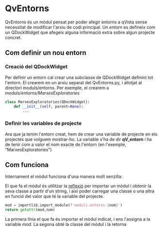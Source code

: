 # QvEntorns
QvEntorns és un mòdul pensat per poder afegir entorns a qVista sense necessitat de modificar l'arxiu de codi principal. Un *entorn* es defineix com un QDockWidget que afegeix alguna informació extra sobre algun projecte concret. 

## Com definir un nou entorn
### Creació del QDockWidget
Per definir un entorn cal crear una subclasse de QDockWidget definint tot l'entorn. El crearem en un arxiu separat del QvEntorns.py, i allotjat al directori moduls/entorns. Per exemple, el crearem a *moduls/entorns/MarxesExploratories*

```Python
class MarxesExploratories(QDockWidget):
    def __init__(self, parent=None):
        ...
```

### Definir les variables de projecte
Ara que ja tenim l'entorn creat, hem de crear una variable de projecte en els projectes que volguem mostrar-ho. La variable s'ha de dir **qV_entorn** i ha de tenir com a valor el nom exacte de l'entorn (en l'exemple, "MarxesExploratories")

## Com funciona
Internament el mòdul funciona d'una manera molt senzilla:

El que fa el mòdul és utilitzar la [reflexió](https://es.wikipedia.org/wiki/Reflexi%C3%B3n_(inform%C3%A1tica)) per importar un mòdul i obtenir la seva classe a partir d'un string, i així poder carregar una classe o una altra en funció del valor que té la variable del projecte. 

```Python
mod = importlib.import_module(f'moduls.entorns.{nom}')
return getattr(mod,nom)
```

La primera línia el que fa és importar el mòdul indicat, i ens l'assigna a la variable *mod*. La segona obté la classe del mòdul i la retorna